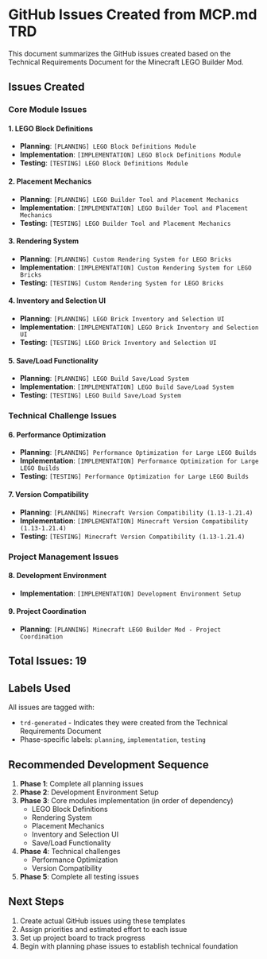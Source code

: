 # GitHub Issues Created from MCP.md TRD

This document summarizes the GitHub issues created based on the Technical Requirements Document for the Minecraft LEGO Builder Mod.

## Issues Created

### Core Module Issues

#### 1. LEGO Block Definitions
- **Planning**: `[PLANNING] LEGO Block Definitions Module`
- **Implementation**: `[IMPLEMENTATION] LEGO Block Definitions Module` 
- **Testing**: `[TESTING] LEGO Block Definitions Module`

#### 2. Placement Mechanics
- **Planning**: `[PLANNING] LEGO Builder Tool and Placement Mechanics`
- **Implementation**: `[IMPLEMENTATION] LEGO Builder Tool and Placement Mechanics`
- **Testing**: `[TESTING] LEGO Builder Tool and Placement Mechanics`

#### 3. Rendering System
- **Planning**: `[PLANNING] Custom Rendering System for LEGO Bricks`
- **Implementation**: `[IMPLEMENTATION] Custom Rendering System for LEGO Bricks`
- **Testing**: `[TESTING] Custom Rendering System for LEGO Bricks`

#### 4. Inventory and Selection UI
- **Planning**: `[PLANNING] LEGO Brick Inventory and Selection UI`
- **Implementation**: `[IMPLEMENTATION] LEGO Brick Inventory and Selection UI`
- **Testing**: `[TESTING] LEGO Brick Inventory and Selection UI`

#### 5. Save/Load Functionality
- **Planning**: `[PLANNING] LEGO Build Save/Load System`
- **Implementation**: `[IMPLEMENTATION] LEGO Build Save/Load System`
- **Testing**: `[TESTING] LEGO Build Save/Load System`

### Technical Challenge Issues

#### 6. Performance Optimization
- **Planning**: `[PLANNING] Performance Optimization for Large LEGO Builds`
- **Implementation**: `[IMPLEMENTATION] Performance Optimization for Large LEGO Builds`
- **Testing**: `[TESTING] Performance Optimization for Large LEGO Builds`

#### 7. Version Compatibility
- **Planning**: `[PLANNING] Minecraft Version Compatibility (1.13-1.21.4)`
- **Implementation**: `[IMPLEMENTATION] Minecraft Version Compatibility (1.13-1.21.4)`
- **Testing**: `[TESTING] Minecraft Version Compatibility (1.13-1.21.4)`

### Project Management Issues

#### 8. Development Environment
- **Implementation**: `[IMPLEMENTATION] Development Environment Setup`

#### 9. Project Coordination
- **Planning**: `[PLANNING] Minecraft LEGO Builder Mod - Project Coordination`

## Total Issues: 19

## Labels Used
All issues are tagged with:
- `trd-generated` - Indicates they were created from the Technical Requirements Document
- Phase-specific labels: `planning`, `implementation`, `testing`

## Recommended Development Sequence

1. **Phase 1**: Complete all planning issues
2. **Phase 2**: Development Environment Setup
3. **Phase 3**: Core modules implementation (in order of dependency)
   - LEGO Block Definitions
   - Rendering System
   - Placement Mechanics
   - Inventory and Selection UI
   - Save/Load Functionality
4. **Phase 4**: Technical challenges
   - Performance Optimization
   - Version Compatibility
5. **Phase 5**: Complete all testing issues

## Next Steps
1. Create actual GitHub issues using these templates
2. Assign priorities and estimated effort to each issue
3. Set up project board to track progress
4. Begin with planning phase issues to establish technical foundation